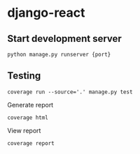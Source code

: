 # django-react

## Start development server
`python manage.py runserver {port}`

## Testing

`coverage run --source='.' manage.py test`

Generate report

`coverage html`

View report 

`coverage report`